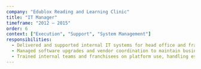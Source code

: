 ```yaml
---
company: "Edublox Reading and Learning Clinic"
title: "IT Manager"
timeframe: "2012 – 2015"
order: 6
context: ["Execution", "Support", "System Management"]
responsibilities:
  - Delivered and supported internal IT systems for head office and franchise branches, including CRM, scheduling tools, and content access.
  - Managed software upgrades and vendor coordination to maintain business continuity and system reliability.
  - Trained internal teams and franchisees on platform use, handling escalation support and troubleshooting across the network.
---
```

